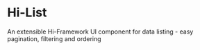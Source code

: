 # Hi-List
An extensible Hi-Framework UI component for data listing - easy pagination, filtering and ordering
